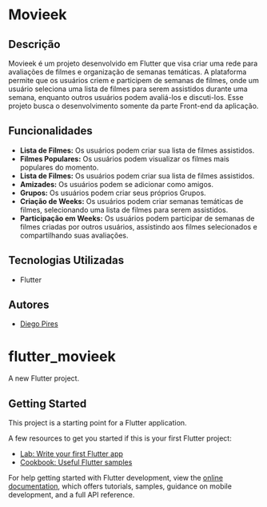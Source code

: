 # Movieek

## Descrição

Movieek é um projeto desenvolvido em Flutter que visa criar uma rede para avaliações de filmes e organização de semanas temáticas. A plataforma permite que os usuários criem e participem de semanas de filmes, onde um usuário seleciona uma lista de filmes para serem assistidos durante uma semana, enquanto outros usuários podem avaliá-los e discuti-los. Esse projeto busca o desenvolvimento somente da parte Front-end da aplicação.

## Funcionalidades

- **Lista de Filmes:** Os usuários podem criar sua lista de filmes assistidos.
- **Filmes Populares:** Os usuários podem visualizar os filmes mais populares do momento.
- **Lista de Filmes:** Os usuários podem criar sua lista de filmes assistidos.
- **Amizades:** Os usuários podem se adicionar como amigos.
- **Grupos:** Os usuários podem criar seus próprios Grupos.
- **Criação de Weeks:** Os usuários podem criar semanas temáticas de filmes, selecionando uma lista de filmes para serem assistidos.
- **Participação em Weeks:** Os usuários podem participar de semanas de filmes criadas por outros usuários, assistindo aos filmes selecionados e compartilhando suas avaliações.

## Tecnologias Utilizadas

- Flutter

## Autores

- [Diego Pires](https://github.com/Diegospf)

# flutter_movieek

A new Flutter project.

## Getting Started

This project is a starting point for a Flutter application.

A few resources to get you started if this is your first Flutter project:

- [Lab: Write your first Flutter app](https://docs.flutter.dev/get-started/codelab)
- [Cookbook: Useful Flutter samples](https://docs.flutter.dev/cookbook)

For help getting started with Flutter development, view the
[online documentation](https://docs.flutter.dev/), which offers tutorials,
samples, guidance on mobile development, and a full API reference.
